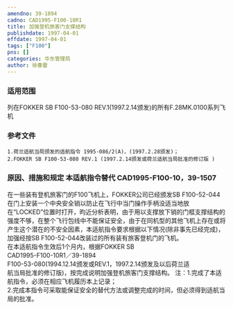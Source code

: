 ```yaml
---
amendno: 39-1894  
cadno: CAD1995-F100-10R1  
title: 加强登机旅客门支撑结构  
publishdate: 1997-04-01  
effdate: 1997-04-01  
tags: ["F100"]  
pns: []  
categories: 华东管理局  
author: 徐春雷  
---
```

  
### 适用范围  
列在FOKKER SB F100-53-080 REV.1(1997.2.14颁发)的所有F.28MK.0100系列飞机  
  
<!--more-->  
### 参考文件  
    1.荷兰适航当局颁发的适航指令 1995-086/2(A)，(1997.2.28颁发)；  
    2.FOKKER SB F100-53-080 REV.1 (1997.2.14颁发或荷兰适航当局批准的修订版 )  
  
### 原因、措施和规定 本适航指令替代 CAD1995-F100-10，39-1507  
在一些装有登机旅客门的F100飞机上，FOKKER公司已经颁发SB F100-52-044在门上安装一个中央安全销以防止在飞行中当门操作手柄没适当地放在“LOCKED”位置时打开，昀近分析表明，由于用以支撑放下销的门框支撑结构的强度不够，在整个飞行包线中不能保证安全，由于在同机型的其他飞机上存在或将产生这个潜在的不安全因素，本适航指令要求根据以下情况(除非事先已经完成)，加强经按SB F100-52-044改装过的所有装有旅客登机门的飞机。  
    在本适航指令生效后1个月内，根据FOKKER SB  
  CAD1995-F100-10R1／39-1894  
F100-53-080(1994.12.14颁发或REV.1，1997.2.14颁发及以后荷兰适  
航当局批准的修订版)，按完成说明加强登机旅客门支撑结构。    注：1.完成了本适航指令，必须在相应飞机履历本上记录；  
        2.完成本指令可采取能保证安全的替代方法或调整完成的时间，但必须得到适航当局的批准。  
